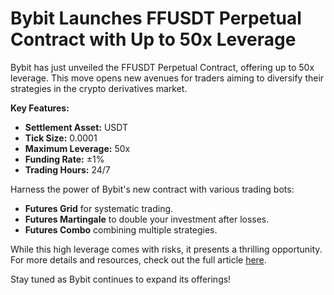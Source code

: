 # Bybit Launches FFUSDT Perpetual Contract with Up to 50x Leverage

Bybit has just unveiled the FFUSDT Perpetual Contract, offering up to 50x leverage. This move opens new avenues for traders aiming to diversify their strategies in the crypto derivatives market.

**Key Features:**
- **Settlement Asset:** USDT
- **Tick Size:** 0.0001
- **Maximum Leverage:** 50x
- **Funding Rate:** ±1%
- **Trading Hours:** 24/7

Harness the power of Bybit's new contract with various trading bots:
- **Futures Grid** for systematic trading.
- **Futures Martingale** to double your investment after losses.
- **Futures Combo** combining multiple strategies.

While this high leverage comes with risks, it presents a thrilling opportunity. For more details and resources, check out the full article [here](https://chain-base.xyz/bybit-launches-ffusdt-perpetual-contract-with-up-to-50x-leverage).

Stay tuned as Bybit continues to expand its offerings!